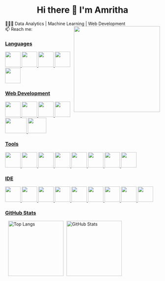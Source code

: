 
<h1 align="center"> Hi there 👋 I'm Amritha</a> </h1>

👨🏻‍💻 Data Analytics | Machine Learning | Web Development  <img height="280" width="280" src="https://creazilla-store.fra1.digitaloceanspaces.com/cliparts/1998567/coding-svg-clipart-md.png" min-width="350px" max-width="350px" width="350px" align="right"><br>
📫 Reach me: <a href="linkedin.com/in/amritha174/" target="blank"><img align="center" src="https://raw.githubusercontent.com/rahuldkjain/github-profile-readme-generator/master/src/images/icons/Social/linked-in-alt.svg" height="12" width="26" /><br>

<!-- https://www.pngarts.com/files/3/Technology-Free-PNG-Image.png -->

### Languages
<img height="50" width="50" src="https://img.icons8.com/color/48/000000/python.png" />  <img height="50" width="50" src="https://img.icons8.com/color/48/000000/java-coffee-cup-logo.png" />  <img height="50" width="50" src="https://img.icons8.com/color/48/000000/mysql-logo.png"/>  <img height="50" width="50" src="https://img.icons8.com/color/48/000000/c-plus-plus-logo.png" />  <img height="50" width="50" src="https://img.icons8.com/color/48/000000/c-programming.png" />  

### Web Development
<img height="50" width="50" src="https://img.icons8.com/color/48/000000/html-5.png" />  <img height="50" width="50" src="https://img.icons8.com/color/48/000000/css3.png" />  <img height="50" width="50" src="https://img.icons8.com/color/48/000000/javascript.png"/>  <img height="50" width="50" src="https://img.icons8.com/color/48/000000/react-native.png"/>  <img height="50" width="70" src="https://logos-download.com/wp-content/uploads/2016/09/Node_logo_NodeJS.png"/>  <img height="50" width="60" src="https://www.iexcel-technologies.com/wp-content/uploads/2020/03/django-logo.png"/>

### Tools 
 <img height="50" width="50" src="https://upload.wikimedia.org/wikipedia/commons/thumb/c/cf/New_Power_BI_Logo.svg/1200px-New_Power_BI_Logo.svg.png"/> <img height="50" width="50" src="https://icon.icepanel.io/Technology/svg/Postman.svg"/> <img height="50" width="50" src="https://icon.icepanel.io/Technology/svg/Git.svg"/> <img height="50" src="https://icon.icepanel.io/Technology/png-shadow-512/GitHub-Codespaces.png" /> <img height="50" src="https://www.wkhub.com/wp-content/cache/thumbnails/2018/05/StarUML-560x420-c.png" /> <img height="50" src="https://brandlogovector.com/wp-content/uploads/2022/02/Canva-App-Logo.png" /> <img height="50" src="https://icon.icepanel.io/Technology/svg/MATLAB.svg" />  <img height="50" src="https://img.icons8.com/color/480/null/notion--v1.png" /> 

### IDE 
<img height="50" width="50" src="https://img.icons8.com/color/48/000000/visual-studio-code-2019.png"/>  <img height="50" width="50" src="https://docs.sublimetext.io/logo.svg"/>  <img height="50" width="50" src="https://pydata.org/wp-content/uploads/2016/07/jupyter-logo-300.png"/> <img height="50" width="50" src="https://freepngimg.com/download/ubuntu/76636-icons-boxing-virtual-machine-computer-operating-systems.png"/> <img height="50" width="50" src="https://brandslogos.com/wp-content/uploads/images/gitlab-logo.png"/> <img height="50" width="50" src="https://www.themachinelearners.com/wp-content/uploads/2020/05/colab_favicon_256px.png"/> <img height="50" width="50" src="https://img.icons8.com/color/48/000000/pycharm.png"/> <img height="50" width="50" src="https://apps.pardus.org.tr/files/appicons/apache-netbeans.svg"/> <img height="50" width="50" src="https://icon.icepanel.io/Technology/svg/SQL-Developer.svg"/> 

<!-- <p align="left"> <img src="https://komarev.com/ghpvc/?username=amri174&label=Profile%20views&color=0e75b6&style=flat" alt="amri174" /> </p> 
<p align="left"> <a href="https://github.com/ryo-ma/github-profile-trophy"><img src="https://github-profile-trophy.vercel.app/?username=amri174" alt="amri174" /></a> </p> -->

### GitHub Stats

<div style="display: flex; gap: 10px; flex-wrap: wrap;">
  <a href="https://github.com/amri174/github-readme-stats">
    <img src="https://github-readme-stats.vercel.app/api/top-langs/?username=amri174&layout=compact&theme=vision-friendly-dark&langs_count=7" alt="Top Langs" height="180"/>
  </a>
  <a href="https://github.com/amri174">
    <img src="https://github-readme-stats.vercel.app/api?username=amri174&hide_title=false&hide_rank=true&show_icons=true&include_all_commits=true&count_private=false&disable_animations=false&theme=vision-friendly-dark&hide_border=false&hide_stars=true" alt="GitHub Stats" height="180"/>
  </a>
 <!--
  <a href="https://github.com/amri174">
    <img src="https://github-readme-streak-stats-eight.vercel.app/?user=amri174&theme=dark&background=000000" alt="GitHub Streak" height="180"/>
  </a>
-->
</div>









